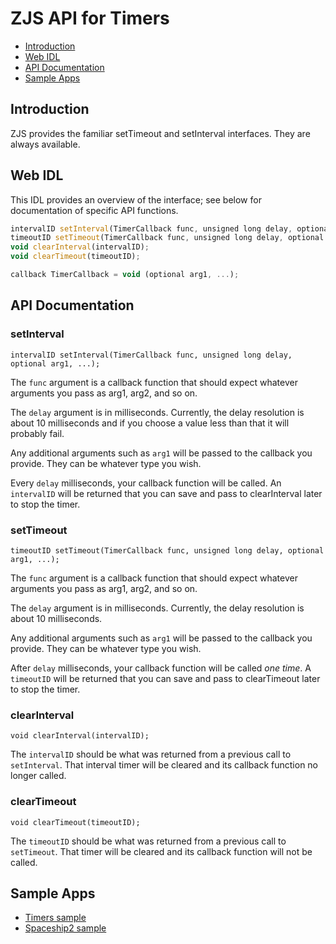 ZJS API for Timers
==================

* [Introduction](#introduction)
* [Web IDL](#web-idl)
* [API Documentation](#api-documentation)
* [Sample Apps](#sample-apps)

Introduction
------------
ZJS provides the familiar setTimeout and setInterval interfaces. They are always
available.

Web IDL
-------
This IDL provides an overview of the interface; see below for documentation of
specific API functions.

```javascript
intervalID setInterval(TimerCallback func, unsigned long delay, optional arg1, ...);
timeoutID setTimeout(TimerCallback func, unsigned long delay, optional arg1, ...);
void clearInterval(intervalID);
void clearTimeout(timeoutID);

callback TimerCallback = void (optional arg1, ...);
```

API Documentation
-----------------
### setInterval

`intervalID setInterval(TimerCallback func, unsigned long delay, optional arg1, ...);
`

The `func` argument is a callback function that should expect whatever arguments
you pass as arg1, arg2, and so on.

The `delay` argument is in milliseconds. Currently, the delay resolution is
about 10 milliseconds and if you choose a value less than that it will probably
fail.

Any additional arguments such as `arg1` will be passed to the callback you
provide. They can be whatever type you wish.

Every `delay` milliseconds, your callback function will be called. An
`intervalID` will be returned that you can save and pass to clearInterval later
to stop the timer.

### setTimeout

`timeoutID setTimeout(TimerCallback func, unsigned long delay, optional arg1, ...);`

The `func` argument is a callback function that should expect whatever arguments
you pass as arg1, arg2, and so on.

The `delay` argument is in milliseconds. Currently, the delay resolution is
about 10 milliseconds.

Any additional arguments such as `arg1` will be passed to the callback you
provide. They can be whatever type you wish.

After `delay` milliseconds, your callback function will be called *one time*. A
`timeoutID` will be returned that you can save and pass to clearTimeout later
to stop the timer.

### clearInterval

`void clearInterval(intervalID);`

The `intervalID` should be what was returned from a previous call to
`setInterval`. That interval timer will be cleared and its callback function
no longer called.

### clearTimeout

`void clearTimeout(timeoutID);`

The `timeoutID` should be what was returned from a previous call to
`setTimeout`. That timer will be cleared and its callback function will not be
called.

Sample Apps
-----------
* [Timers sample](../samples/Timers.js)
* [Spaceship2 sample](../samples/arduino/starterkit/Spaceship2.js)
